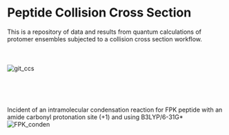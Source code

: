 # Peptide Collision Cross Section 

This is a repository of data and results from quantum calculations of protomer ensembles subjected to a collision cross section workflow.
<br/>
<br/>
<br/>
<br/>
![git_ccs](https://user-images.githubusercontent.com/97419520/171350119-197832e5-a0cf-475c-85fa-71b5d4bfbe26.png)


<br/>
<br/>
<br/>


Incident of an intramolecular condensation reaction for FPK peptide with an amide carbonyl protonation site (+1) and using B3LYP/6-31G*
![FPK_conden](https://user-images.githubusercontent.com/97419520/171845740-69006758-bfad-46ed-89c0-f9509b110ef1.png)
